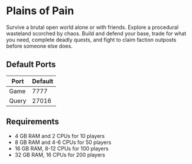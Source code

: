 # Plains of Pain
Survive a brutal open world alone or with friends. Explore a procedural wasteland scorched by chaos. Build and defend your base, trade for what you need, complete deadly quests, and fight to claim faction outposts before someone else does. 

## Default Ports
| Port            | Default |
| --------------- | ------- |
| Game            | 7777    |
| Query           | 27016   |

## Requirements
- 4 GB RAM and 2 CPUs for 10 players
- 8 GB RAM and 46 CPUs for 50 players
- 16 GB RAM, 812 CPUs for 100 players
- 32 GB RAM, 16 CPUs for 200 players